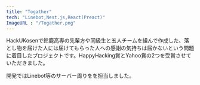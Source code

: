 ```yaml
---
title: "Togather"
tech: "Linebot,Nest.js,React(Preact)"
ImageURL : "/Togather.png"
---
```

HackUKosenで鈴鹿高専の先輩方や同級生と五人チームを組んで作成した、落とし物を届けた人には届けてもらった人への感謝の気持ちは届かないという問題に着目したプロジェクトです。HappyHacking賞とYahoo賞の2つを受賞させていただきました。

開発ではLinebot等のサーバー周りをを担当しました。
